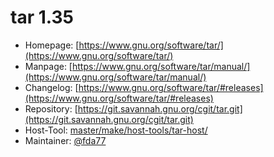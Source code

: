 # tar 1.35
 - Homepage: [https://www.gnu.org/software/tar/](https://www.gnu.org/software/tar/)
 - Manpage: [https://www.gnu.org/software/tar/manual/](https://www.gnu.org/software/tar/manual/)
 - Changelog: [https://www.gnu.org/software/tar/#releases](https://www.gnu.org/software/tar/#releases)
 - Repository: [https://git.savannah.gnu.org/cgit/tar.git](https://git.savannah.gnu.org/cgit/tar.git)
 - Host-Tool: [master/make/host-tools/tar-host/](https://github.com/Freetz-NG/freetz-ng/tree/master/make/host-tools/tar-host/)
 - Maintainer: [@fda77](https://github.com/fda77)

